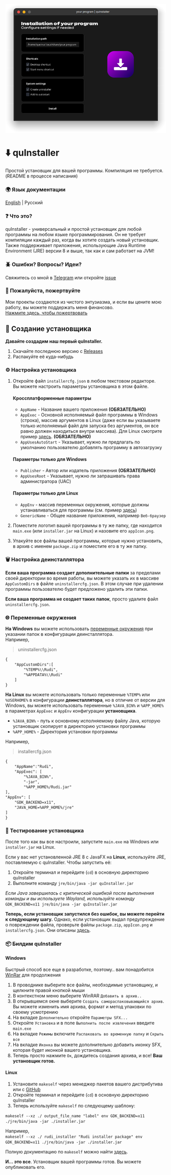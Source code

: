 ![quInstaller window](https://github.com/ZzEdovec/quInstaller/raw/refs/heads/main/readme-banner.png)

# ⬇️ quInstaller
Простой установщик для вашей программы. Компиляция не требуется. (README в процессе написания)

### 🌍 Язык документации
[English](https://github.com/ZzEdovec/quInstaller/blob/main/README.md) | Русский

### ❓ Что это?
quInstaller - универсальный и простой установщик для любой программы на любом языке программирования. Он не требует компиляции каждый раз, когда вы хотите создать новый установщик. Также поддерживает приложения, использующие Java Runtime Environment (JRE) версии 8 и выше, так как и сам работает на JVM!

### 🪲 Ошибки? Вопросы? Идеи?
Свяжитесь со мной в [Telegram](https://t.me/queinu) или откройте [issue](https://github.com/ZzEdovec/quInstaller/issues)

### 🥺 Пожалуйста, пожертвуйте
Мои проекты создаются из чистого энтузиазма, и если вы цените мою работу, вы можете поддержать меня финансово.  
[Нажмите здесь, чтобы пожертвовать](https://www.donationalerts.com/r/queinu)

## 🚀 Создание установщика
**Давайте создадим наш первый quInstaller.**

1. Скачайте последнюю версию с [Releases](https://github.com/ZzEdovec/quInstaller/releases)
2. Распакуйте её куда-нибудь

### ⚙️ Настройка установщика
1. Откройте файл `installercfg.json` в любом текстовом редакторе.  
    Вы можете настроить параметры установщика в этом файле.
    #### Кроссплатформенные параметры
    - `AppName` - Название вашего приложения **(ОБЯЗАТЕЛЬНО)**
	- `AppExec` - Основной исполняемый файл программы в Windows (строка), массив аргументов в Linux (даже если вы указываете только исполняемый файл для запуска без аргументов, он все равно должен находиться внутри массива). Для Linux смотрите пример [здесь](https://github.com/ZzEdovec/quInstaller/blob/main/README.ru.md#-%D0%BF%D0%B5%D1%80%D0%B5%D0%BC%D0%B5%D0%BD%D0%BD%D1%8B%D0%B5-%D0%BE%D0%BA%D1%80%D1%83%D0%B6%D0%B5%D0%BD%D0%B8%D1%8F). **(ОБЯЗАТЕЛЬНО)**
	- `AppUsesAutoStart` - Указывает, нужно ли предлагать по умолчанию пользователю добавлять программу в автозагрузку

    #### Параметры только для Windows
    - `Publisher` - Автор или издатель приложения **(ОБЯЗАТЕЛЬНО)**
    - `AppUsesRoot` - Указывает, нужно ли запрашивать права администратора (UAC)

    #### Параметры только для Linux
    - `AppEnv` - массив переменных окружения, которые должны устанавливаться для программы (см. пример [здесь](https://github.com/ZzEdovec/quInstaller/blob/main/README.ru.md#-%D0%BF%D0%B5%D1%80%D0%B5%D0%BC%D0%B5%D0%BD%D0%BD%D1%8B%D0%B5-%D0%BE%D0%BA%D1%80%D1%83%D0%B6%D0%B5%D0%BD%D0%B8%D1%8F))
    - `GenericName` - Общее название приложения, например `Веб-браузер`
    
2. Поместите логотип вашей программы в ту же папку, где находится `main.exe` (или `installer.jar` на Linux) и назовите его `appIcon.png`.
3. Упакуйте все файлы вашей программы, которые нужно установить, в архив с именем `package.zip` и поместите его в ту же папку.

### 🗑️ Настройка деинсталлятора
**Если ваша программа создает дополнительные папки** за пределами своей директории во время работы, вы можете указать их в массиве `AppCustomDirs` в файле `uninstallercfg.json`. В этом случае при удалении программы пользователю будет предложено удалить эти папки.

**Если ваша программа не создает таких папок**, просто удалите файл `uninstallercfg.json`.

### 🌐 Переменные окружения
**На Windows** вы можете использовать [переменные окружения](https://learn.microsoft.com/ru-ru/windows/deployment/usmt/usmt-recognized-environment-variables) при указании папок в конфигурации деинсталлятора.  
Например,

> uninstallercfg.json

    {
        "AppCustomDirs":[
            "%TEMP%\\Rudi",
            "%APPDATA%\\Rudi"
        ]
    }

**На Linux** вы можете использовать только переменные `%TEMP%` или `%USERHOME%` в конфигурации **деинсталлятора**, но в отличие от версии для Windows, вы можете использовать переменные `%JAVA_BIN%` и `%APP_HOME%` в параметрах `AppExec` и `AppEnv` конфигурации **установщика**. 

- `%JAVA_BIN%` - путь к основному исполняемому файлу Java, которую установщик скопирует в директорию установки программы
- `%APP_HOME%` - Директория установки программы

Например,

> installercfg.json

    {
        "AppName":"Rudi",
        "AppExec": [
	        "%JAVA_BIN%",
	        "-jar",
	        "%APP_HOME%/Rudi.jar"
	],
	"AppEnv": [
		"GDK_BACKEND=x11",
		"JAVA_HOME=%APP_HOME%/jre"
	]
    }

### 🧪 Тестирование установщика
После того как вы все настроили, запустите `main.exe` на Windows или `installer.jar` на Linux.

Если у вас нет установленной JRE 8 с JavaFX на **Linux**, используйте JRE, поставляемую с quInstaller. Чтобы запустить её:
1. Откройте терминал и перейдите (`cd`) в основную директорию quInstaller
2. Выполните команду `jre/bin/java -jar quInstaller.jar`

*Если Java завершилась с критической ошибкой после выполнения команды и вы используете Wayland, используйте команду* `GDK_BACKEND=x11 jre/bin/java -jar quInstaller.jar`

**Теперь, если установщик запустился без ошибок, вы можете перейти к следующему шагу.** Однако, если установщик выдал предупреждение о повреждении файла, проверьте файлы `package.zip`, `appIcon.png` и `installercfg.json`. Они описаны [здесь](https://github.com/ZzEdovec/quInstaller?tab=readme-ov-file#configuring-installer).

### 📦 Билдим quInstaller
#### Windows
Быстрый способ все еще в разработке, поэтому.. вам понадобится [WinRar](https://www.win-rar.com/start.html) для продолжения
1. В проводнике выберите все файлы, необходимые установщику, и щелкните правой кнопкой мыши
2. В контекстном меню выберите WinRAR `Добавить в архив..`
3. В открывшемся окне выберите `Создать самораспаковывающийся архив`. Вы можете изменить имя архива, формат и метод упаковки по своему усмотрению
4. На вкладке `Дополнительно` откройте `Параметры SFX...`
5. Откройте `Установка` и в поле `Выполнить после извлечения` введите `main.exe`
6. На вкладке `Режимы` включите `Распаковать во временную папку` и `Скрыть все`
7. На вкладке `Иконка` вы можете дополнительно добавить иконку SFX, которая будет иконкой вашего установщика.
8. Теперь просто нажмите `Ок`, дождитесь создания архива, и все! **Ваш установщик готов.**

#### Linux
1. Установите `makeself` через менеджер пакетов вашего дистрибутива или с [GitHub](https://github.com/megastep/makeself)
2. Откройте терминал и перейдите (`cd`) в основную директорию quInstaller
3. Теперь используйте `makeself` по следующему шаблону:

`makeself --xz ./ output_file_name "label" env GDK_BACKEND=x11 ./jre/bin/java -jar ./installer.jar`

Например,  
`makeself --xz ./ rudi_installer "Rudi installer package" env GDK_BACKEND=x11 ./jre/bin/java -jar ./installer.jar`

Полную документацию по `makeself` можно найти [здесь](https://github.com/megastep/makeself?tab=readme-ov-file#usage).

**И... это все**. Установщик вашей программы готов. Вы можете опубликовать его.
